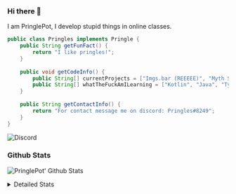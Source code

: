 ### Hi there 👋

I am PringlePot, I develop stupid things in online classes. 

```java
public class Pringles implements Pringle {
    public String getFunFact() {
        return "I like pringles!";
    }
    
    public void getCodeInfo() {
        public String[] currentProjects = ["Imgs.bar (REEEEE)", "Myth Sniper (Dead)"];
        public String[] whatTheFuckAmILearning = ["Kotlin", "Java", "Typescript", "NextJS"];
    }
    
    public String getContactInfo() {
        return "For contact message me on discord: Pringles#8249";
    }
}
```
![Discord](https://discord.c99.nl/widget/theme-1/226911291636318208.png)


### Github Stats
![PringlePot' Github Stats](https://github-readme-stats.vercel.app/api?username=PringlePot&show_icons=true&theme=dark)

<details>
  <summary>Detailed Stats</summary>
    
<!--START_SECTION:waka-->
![Lines of code](https://img.shields.io/badge/From%20Hello%20World%20I%27ve%20Written-96940%20lines%20of%20code-blue)

**🐱 My Github Data** 

> 🏆 557 Contributions in the Year 2021
 > 
> 📦 87.9 kB Used in Github's Storage 
 > 
> 💼 Opted to Hire
 > 
> 📜 8 Public Repositories 
 > 
> 🔑 9 Private Repositories  
 > 
**I'm an Early 🐤** 

```text
🌞 Morning    89 commits     █████░░░░░░░░░░░░░░░░░░░░   19.82% 
🌆 Daytime    180 commits    ██████████░░░░░░░░░░░░░░░   40.09% 
🌃 Evening    180 commits    ██████████░░░░░░░░░░░░░░░   40.09% 
🌙 Night      0 commits      ░░░░░░░░░░░░░░░░░░░░░░░░░   0.0%

```
📅 **I'm Most Productive on Monday** 

```text
Monday       119 commits    ██████░░░░░░░░░░░░░░░░░░░   26.5% 
Tuesday      44 commits     ██░░░░░░░░░░░░░░░░░░░░░░░   9.8% 
Wednesday    58 commits     ███░░░░░░░░░░░░░░░░░░░░░░   12.92% 
Thursday     54 commits     ███░░░░░░░░░░░░░░░░░░░░░░   12.03% 
Friday       34 commits     ██░░░░░░░░░░░░░░░░░░░░░░░   7.57% 
Saturday     59 commits     ███░░░░░░░░░░░░░░░░░░░░░░   13.14% 
Sunday       81 commits     ████░░░░░░░░░░░░░░░░░░░░░   18.04%

```


📊 **This Week I Spent My Time On** 

```text
💬 Programming Languages: 
TypeScript               13 hrs 14 mins      ███████████████████████░░   92.61% 
Other                    26 mins             ░░░░░░░░░░░░░░░░░░░░░░░░░   3.04% 
JSON                     23 mins             ░░░░░░░░░░░░░░░░░░░░░░░░░   2.7% 
JavaScript               8 mins              ░░░░░░░░░░░░░░░░░░░░░░░░░   0.95% 
YAML                     2 mins              ░░░░░░░░░░░░░░░░░░░░░░░░░   0.34%

🔥 Editors: 
VS Code                  14 hrs 2 mins       ████████████████████████░   98.22% 
Sublime Text             15 mins             ░░░░░░░░░░░░░░░░░░░░░░░░░   1.78%

```

**I Mostly Code in Java** 

```text
Java                     6 repos             ███████████░░░░░░░░░░░░░░   46.15% 
Python                   2 repos             ███░░░░░░░░░░░░░░░░░░░░░░   15.38% 
Kotlin                   1 repo              ██░░░░░░░░░░░░░░░░░░░░░░░   7.69% 
CSS                      1 repo              ██░░░░░░░░░░░░░░░░░░░░░░░   7.69% 
JavaScript               1 repo              ██░░░░░░░░░░░░░░░░░░░░░░░   7.69%

```



 Last Updated on 15/08/2021
<!--END_SECTION:waka-->
</details>
